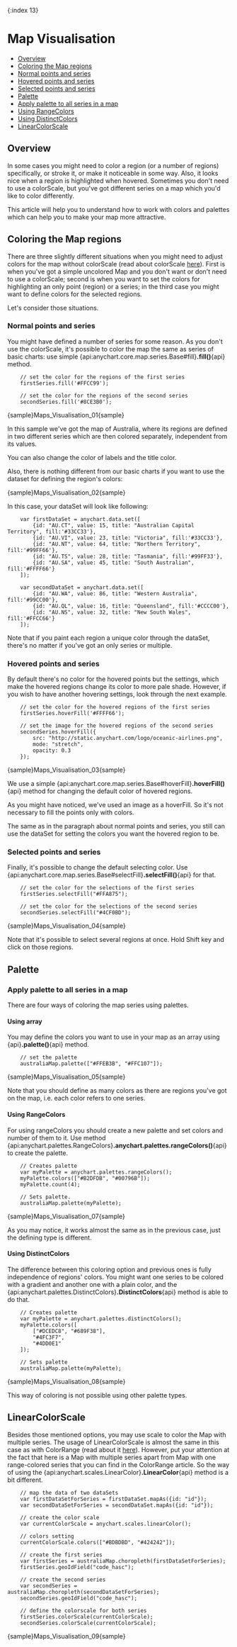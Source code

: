 {:index 13}
# Map Visualisation

* [Overview](#overview)
* [Coloring the Map regions](#coloring_the_map_regions)
 * [Normal points and series](#normal_points_and_series)
 * [Hovered points and series](#hovered_points_and_series)
 * [Selected points and series](#selected_points_and_series)
* [Palette](#palette)
 * [Apply palette to all series in a map](#apply_palette_to_all_series_in_a_map)
  * [Using RangeColors](#using_rangecolors)
  * [Using DistinctColors](#using_distinctcolors)
* [LinearColorScale](#linearcolorscale)

## Overview 

In some cases you might need to color a region (or a number of regions) specifically, or stroke it, or make it noticeable in some way. Also, it looks nice when a region is highlighted when hovered. Sometimes you don't need to use a colorScale, but you've got different series on a map which you'd like to color differently.                                                                                

This article will help you to understand how to work with colors and palettes which can help you to make your map more attractive.

## Coloring the Map regions

There are three slightly different situations when you might need to adjust colors for the map without colorScale (read about colorScale [here](./Scales)). First is when you've got a simple uncolored Map and you don't want or don't need to use a colorScale; second is when you want to set the colors for highlighting an only point (region) or a series; in the third case you might want to define colors for the selected regions.

Let's consider those situations.

### Normal points and series

You might have defined a number of series for some reason. As you don't use the colorScale, it's possible to color the map the same as series of basic charts: use simple {api:anychart.core.map.series.Base#fill}**.fill()**{api} method.

```
	// set the color for the regions of the first series
    firstSeries.fill('#FFCC99');
	
	// set the color for the regions of the second series
    secondSeries.fill('#8CE3B0');
```

{sample}Maps\_Visualisation\_01{sample}

In this sample we've got the map of Australia, where its regions are defined in two different series which are then colored separately, independent from its values. 

You can also change the color of labels and the title color.

Also, there is nothing different from our basic charts if you want to use the dataset for defining the region's colors:

{sample}Maps\_Visualisation\_02{sample}

In this case, your dataSet will look like following:

```
    var firstDataSet = anychart.data.set([
        {id: "AU.CT", value: 15, title: "Australian Capital Territory", fill:'#33CC33'},
        {id: "AU.VI", value: 23, title: "Victoria", fill:'#33CC33'},
        {id: "AU.NT", value: 64, title: "Northern Territory", fill:'#99FF66'},
        {id: "AU.TS", value: 28, title: "Tasmania", fill:'#99FF33'},
        {id: "AU.SA", value: 45, title: "South Australian", fill:'#FFFF66'}
    ]);

    var secondDataSet = anychart.data.set([
        {id: "AU.WA", value: 86, title: "Western Australia", fill:'#99CC00'},
        {id: "AU.QL", value: 16, title: "Queensland", fill:'#CCCC00'},
        {id: "AU.NS", value: 32, title: "New South Wales", fill:'#FFCC66'}
    ]);
```

Note that if you paint each region a unique color through the dataSet, there's no matter if you've got an only series or multiple.

### Hovered points and series

By default there's no color for the hovered points but the settings, which make the hovered regions change its color to more pale shade. However, if you wish to have another hovering settings, look through the next example.

```
	// set the color for the hovered regions of the first series
    firstSeries.hoverFill('#FFFF66');
	
	// set the image for the hovered regions of the second series
    secondSeries.hoverFill({
        src: "http://static.anychart.com/logo/oceanic-airlines.png",
        mode: "stretch",
        opacity: 0.3
    });
```
{sample}Maps\_Visualisation\_03{sample}

We use a simple {api:anychart.core.map.series.Base#hoverFill}**.hoverFill()**{api} method for changing the default color of hovered regions.

As you might have noticed, we've used an image as a hoverFill. So it's not necessary to fill the points only with colors.

The same as in the paragraph about normal points and series, you still can use the dataSet for setting the colors you want the hovered region to be.

### Selected points and series

Finally, it's possible to change the default selecting color. Use {api:anychart.core.map.series.Base#selectFill}**.selectFill()**{api} for that.

```
    // set the color for the selections of the first series
    firstSeries.selectFill("#FFA875");
	
    // set the color for the selections of the second series
    secondSeries.selectFill("#4CF0BD");
```
{sample}Maps\_Visualisation\_04{sample}

Note that it's possible to select several regions at once. Hold Shift key and click on those regions.


## Palette


### Apply palette to all series in a map

There are four ways of coloring the map series using palettes. 

#### Using array

You may define the colors you want to use in your map as an array using {api}**.palette()**{api} method.

```
	// set the palette
    australiaMap.palette(["#FFEB3B", "#FFC107"]);
```
{sample}Maps\_Visualisation\_05{sample}

Note that you should define as many colors as there are regions you've got on the map, i.e. each color refers to one series.

#### Using RangeColors

For using rangeColors you should create a new palette and set colors and number of them to it. Use method {api:anychart.palettes.RangeColors}**.anychart.palettes.rangeColors()**{api} to create the palette.

```
    // Creates palette
    var myPalette = anychart.palettes.rangeColors();
    myPalette.colors(["#B2DFDB", "#00796B"]);
    myPalette.count(4);

    // Sets palette.
    australiaMap.palette(myPalette);
```
{sample}Maps\_Visualisation\_07{sample}

As you may notice, it works almost the same as in the previous case, just the defining type is different.

#### Using DistinctColors

The difference between this coloring option and previous ones is fully independence of regions' colors. You might want one series to be colored with a gradient and another one with a plain color, and the {api:anychart.palettes.DistinctColors}**.DistinctColors**{api} method is able to do that.

```
    // Creates palette
    var myPalette = anychart.palettes.distinctColors();
    myPalette.colors([
        ["#DCEDC8", "#689F38"],
        "#4FC3F7",
        "#4DD0E1"
    ]);

    // Sets palette
    australiaMap.palette(myPalette);
```
{sample}Maps\_Visualisation\_08{sample}

This way of coloring is not possible using other palette types.

## LinearColorScale

Besides those mentioned options, you may use scale to color the Map with multiple series. The usage of LinearColorScale is almost the same in this case as with ColorRange (read about it [here](./ColorRange)). However, put your attention at the fact that here is a Map with multiple series apart from Map with one range-colored series that you can find in the ColorRange article. So the way of using the {api:anychart.scales.LinearColor}**.LinearColor**{api} method is a bit different.

```
	// map the data of two dataSets
	var firstDataSetForSeries = firstDataSet.mapAs({id: "id"});
    var secondDataSetForSeries = secondDataSet.mapAs({id: "id"});
    
	// create the color scale
    var currentColorScale = anychart.scales.linearColor();
    
	// colors setting
    currentColorScale.colors(["#BDBDBD", "#424242"]);
	
	// create the first series
    var firstSeries = australiaMap.choropleth(firstDataSetForSeries);
    firstSeries.geoIdField("code_hasc");

	// create the second series
    var secondSeries = australiaMap.choropleth(secondDataSetForSeries);
    secondSeries.geoIdField("code_hasc");
    
	// define the colorscale for both series 
    firstSeries.colorScale(currentColorScale);
    secondSeries.colorScale(currentColorScale);
```
{sample}Maps\_Visualisation\_09{sample}